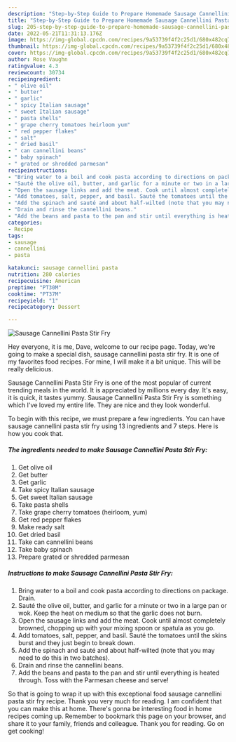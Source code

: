```yaml
---
description: "Step-by-Step Guide to Prepare Homemade Sausage Cannellini Pasta Stir Fry"
title: "Step-by-Step Guide to Prepare Homemade Sausage Cannellini Pasta Stir Fry"
slug: 205-step-by-step-guide-to-prepare-homemade-sausage-cannellini-pasta-stir-fry
date: 2022-05-21T11:31:13.176Z
image: https://img-global.cpcdn.com/recipes/9a53739f4f2c25d1/680x482cq70/sausage-cannellini-pasta-stir-fry-recipe-main-photo.jpg
thumbnail: https://img-global.cpcdn.com/recipes/9a53739f4f2c25d1/680x482cq70/sausage-cannellini-pasta-stir-fry-recipe-main-photo.jpg
cover: https://img-global.cpcdn.com/recipes/9a53739f4f2c25d1/680x482cq70/sausage-cannellini-pasta-stir-fry-recipe-main-photo.jpg
author: Rose Vaughn
ratingvalue: 4.3
reviewcount: 30734
recipeingredient:
- " olive oil"
- " butter"
- " garlic"
- " spicy Italian sausage"
- " sweet Italian sausage"
- " pasta shells"
- " grape cherry tomatoes heirloom yum"
- " red pepper flakes"
- " salt"
- " dried basil"
- " can cannellini beans"
- " baby spinach"
- " grated or shredded parmesan"
recipeinstructions:
- "Bring water to a boil and cook pasta according to directions on package. Drain."
- "Sauté the olive oil, butter, and garlic for a minute or two in a large pan or wok. Keep the heat on medium so that the garlic does not burn."
- "Open the sausage links and add the meat. Cook until almost completely browned, chopping up with your mixing spoon or spatula as you go."
- "Add tomatoes, salt, pepper, and basil. Sauté the tomatoes until the skins burst and they just begin to break down."
- "Add the spinach and sauté and about half-wilted (note that you may need to do this in two batches)."
- "Drain and rinse the cannellini beans."
- "Add the beans and pasta to the pan and stir until everything is heated through. Toss with the Parmesan cheese and serve!"
categories:
- Recipe
tags:
- sausage
- cannellini
- pasta

katakunci: sausage cannellini pasta 
nutrition: 280 calories
recipecuisine: American
preptime: "PT30M"
cooktime: "PT37M"
recipeyield: "1"
recipecategory: Dessert

---
```



![Sausage Cannellini Pasta Stir Fry](https://img-global.cpcdn.com/recipes/9a53739f4f2c25d1/680x482cq70/sausage-cannellini-pasta-stir-fry-recipe-main-photo.jpg)

Hey everyone, it is me, Dave, welcome to our recipe page. Today, we're going to make a special dish, sausage cannellini pasta stir fry. It is one of my favorites food recipes. For mine, I will make it a bit unique. This will be really delicious.

Sausage Cannellini Pasta Stir Fry is one of the most popular of current trending meals in the world. It is appreciated by millions every day. It's easy, it is quick, it tastes yummy. Sausage Cannellini Pasta Stir Fry is something which I've loved my entire life. They are nice and they look wonderful.




To begin with this recipe, we must prepare a few ingredients. You can have sausage cannellini pasta stir fry using 13 ingredients and 7 steps. Here is how you cook that.

<!--inarticleads1-->

##### The ingredients needed to make Sausage Cannellini Pasta Stir Fry:

1. Get  olive oil
1. Get  butter
1. Get  garlic
1. Take  spicy Italian sausage
1. Get  sweet Italian sausage
1. Take  pasta shells
1. Take  grape cherry tomatoes (heirloom, yum)
1. Get  red pepper flakes
1. Make ready  salt
1. Get  dried basil
1. Take  can cannellini beans
1. Take  baby spinach
1. Prepare  grated or shredded parmesan




<!--inarticleads2-->

##### Instructions to make Sausage Cannellini Pasta Stir Fry:

1. Bring water to a boil and cook pasta according to directions on package. Drain.
1. Sauté the olive oil, butter, and garlic for a minute or two in a large pan or wok. Keep the heat on medium so that the garlic does not burn.
1. Open the sausage links and add the meat. Cook until almost completely browned, chopping up with your mixing spoon or spatula as you go.
1. Add tomatoes, salt, pepper, and basil. Sauté the tomatoes until the skins burst and they just begin to break down.
1. Add the spinach and sauté and about half-wilted (note that you may need to do this in two batches).
1. Drain and rinse the cannellini beans.
1. Add the beans and pasta to the pan and stir until everything is heated through. Toss with the Parmesan cheese and serve!




So that is going to wrap it up with this exceptional food sausage cannellini pasta stir fry recipe. Thank you very much for reading. I am confident that you can make this at home. There's gonna be interesting food in home recipes coming up. Remember to bookmark this page on your browser, and share it to your family, friends and colleague. Thank you for reading. Go on get cooking!
